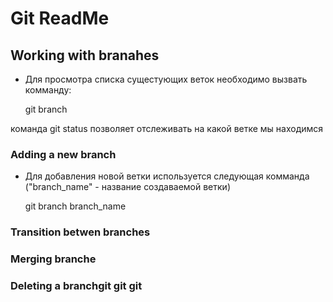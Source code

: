# Git ReadMe
## Working with branahes

* Для просмотра списка сущестующих веток необходимо вызвать комманду: 

    git branch

команда git status позволяет отслеживать на какой ветке мы находимся
### Adding a new branch

* Для добавления новой ветки используется следующая комманда ("branch_name" - название создаваемой ветки)

    git branch branch_name

### Transition betwen branches
### Merging branche
### Deleting a branchgit git git 